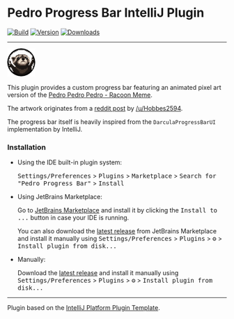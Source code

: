 # Pedro Progress Bar IntelliJ Plugin
  
[![Build](https://github.com/strangelookingnerd/pedro-progress-bar-plugin/workflows/Build/badge.svg)](https://github.com/strangelookingnerd/pedro-progress-bar-plugin/actions/workflows/build.yml)
[![Version](https://img.shields.io/jetbrains/plugin/v/24613-pedro-progress-bar.svg)](https://plugins.jetbrains.com/plugin/24613-pedro-progress-bar)
[![Downloads](https://img.shields.io/jetbrains/plugin/d/24613-pedro-progress-bar.svg)](https://plugins.jetbrains.com/plugin/24613-pedro-progress-bar)

---

<a title="Get Pedro Progress Bar from the Marketplace" href="https://plugins.jetbrains.com/plugin/24613-pedro-progress-bar" target="_blank"><img src="src/main/resources/pedro_128.gif" width="64" /></a>

<!-- Plugin description -->
This plugin provides a custom progress bar featuring an animated pixel art version of the <a href="https://youtu.be/F2YpXC1itEE" target="_blank">Pedro Pedro Pedro - Racoon Meme</a>.

The artwork originates from a <a href="https://www.reddit.com/r/PixelArt/comments/1ci6rxh/pedro_racoon" target="_blank">reddit post</a> by <a href="https://www.reddit.com/user/Hobbes2594" target="_blank">/u/Hobbes2594</a>.

The progress bar itself is heavily inspired from the `DarculaProgressBarUI` implementation by IntelliJ.
<!-- Plugin description end -->

### Installation

- Using the IDE built-in plugin system:

  <kbd>Settings/Preferences</kbd> > <kbd>Plugins</kbd> > <kbd>Marketplace</kbd> > <kbd>Search for "Pedro Progress Bar"</kbd> >
  <kbd>Install</kbd>

- Using JetBrains Marketplace:

  Go to [JetBrains Marketplace](https://plugins.jetbrains.com/plugin/24613-pedro-progress-bar) and install it by clicking the <kbd>Install to ...</kbd> button in case your IDE is running.

  You can also download the [latest release](https://plugins.jetbrains.com/plugin/24613-pedro-progress-bar/versions) from JetBrains Marketplace and install it manually using
  <kbd>Settings/Preferences</kbd> > <kbd>Plugins</kbd> > <kbd>⚙️</kbd> > <kbd>Install plugin from disk...</kbd>

- Manually:

  Download the [latest release](https://github.com/strangelookingnerd/pedro-progress-bar-plugin/releases/latest) and install it manually using
  <kbd>Settings/Preferences</kbd> > <kbd>Plugins</kbd> > <kbd>⚙️</kbd> > <kbd>Install plugin from disk...</kbd>


---
Plugin based on the [IntelliJ Platform Plugin Template][template].

[template]: https://github.com/JetBrains/intellij-platform-plugin-template
[docs:plugin-description]: https://plugins.jetbrains.com/docs/intellij/plugin-user-experience.html#plugin-description-and-presentation
